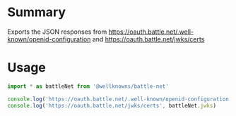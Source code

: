 # Summary

Exports the JSON responses from https://oauth.battle.net/.well-known/openid-configuration and https://oauth.battle.net/jwks/certs

# Usage

```js
import * as battleNet from '@wellknowns/battle-net'

console.log('https://oauth.battle.net/.well-known/openid-configuration', battleNet.metadata)
console.log('https://oauth.battle.net/jwks/certs', battleNet.jwks)
```
